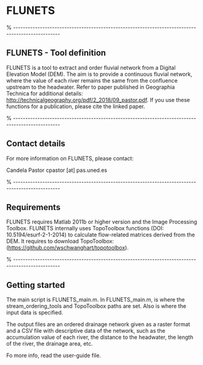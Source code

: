# FLUNETS
% -------------------------------------------------------------------------------------------------
## FLUNETS - Tool definition

FLUNETS is a tool to extract and order fluvial network from a Digital Elevation Model (DEM).
The aim is to provide a continuous fluvial network, where the value of 
each river remains the same from the confluence upstream to the headwater. Refer to paper published in Geographia Technica for additional details: http://technicalgeography.org/pdf/2_2018/09_pastor.pdf. If you use these functions for a publication, please cite the linked paper.

% -------------------------------------------------------------------------------------------------
## Contact details

For more information on FLUNETS, please contact:

Candela Pastor
cpastor [at] pas.uned.es

% -------------------------------------------------------------------------------------------------
## Requirements

FLUNETS requires Matlab 2011b or higher version and the Image Processing Toolbox. 
FLUNETS internally uses TopoToolbox functions (DOI: 10.5194/esurf-2-1-2014) to calculate 
flow-related matrices derived from the DEM. It requires to download TopoToolbox:(https://github.com/wschwanghart/topotoolbox).

% -------------------------------------------------------------------------------------------------
## Getting started

The main script is FLUNETS_main.m. In FLUNETS_main.m, is where the stream_ordering_tools and TopoToolbox paths are set. Also is where the input data is specified.

The output files are an ordered drainage network given as a raster format and a CSV file with descriptive data of the network, such as the accumulation value of each river, the distance to the headwater, the length of the river, the drainage area, etc. 

Fo more info, read the user-guide file.
